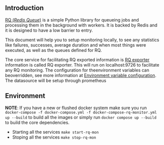 ## Introduction

[RQ (*Redis Queue*)](https://python-rq.org/) is a simple Python library for queueing jobs and processing them in the background with workers. It is backed by Redis and it is designed to have a low barrier to entry. 

This document will help you to setup monitoring locally, to see any statistics like failures, successes, average duration and when most things were executed, as well as the queues defined for RQ.

The core service for facilitating RQ exported information is [RQ exporter](https://github.com/mdawar/rq-exporter) information is called RQ exporter. This will run on localhost:9726 to facilitate any RQ monitoring. The configuration for theenvironment variables can beoverridden, see more information at [Environment variable configuration](https://github.com/mdawar/rq-exporter#configuration). The datasource will be setup through prometheus

## Environment

**NOTE**: If you have a new or flushed docker system make sure you run `docker-compose -f docker-compose.yml -f docker-compose-rq-monitor.yml up --build` to build all the images or simply run `docker compose up --build` to build the core dependencies.

- Starting all the services `make start-rq-mon`
- Stoping all the services `make stop-rq-mon`
